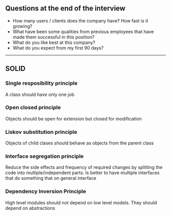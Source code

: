 ## Questions at the end of the interview
- How many users / clients does the company have? How fast is it growing?
- What have been some qualities from previous employees that have made them successful in this position?
- What do you like best at this company?
- What do you expect from my first 90 days?

-------------------------------------------------------------------------------------------------------

## SOLID

### Single resposibility principle
A class should have only one job

### Open closed principle
Objects should be open for extension but closed for modification

### Liskov substitution principle
Objects of child clases should behave as objects from the parent class

### Interface segregation principle
Reduce the side effects and frequency of required changes by splitting the code into multiple/independent parts.
Is better to have multiple interfaces that do something that on general interface

### Dependency Inversion Principle
High level modules should not depend on low level models. They should depend on abstractions
